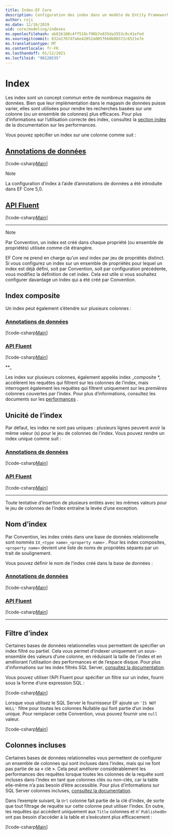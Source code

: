 ```yaml
---
title: Index-EF Core
description: Configuration des index dans un modèle de Entity Framework Core
author: roji
ms.date: 12/16/2019
uid: core/modeling/indexes
ms.openlocfilehash: ab81b108c4ff518cf98b7e835da3553c0c41efed
ms.sourcegitcommit: 032a1767d7a6e42052a005f660b80372c6521e7e
ms.translationtype: MT
ms.contentlocale: fr-FR
ms.lasthandoff: 01/12/2021
ms.locfileid: "98128535"
---
```

# <a name="indexes"></a>Index

Les index sont un concept commun entre de nombreux magasins de données. Bien que leur implémentation dans le magasin de données puisse varier, elles sont utilisées pour rendre les recherches basées sur une colonne (ou un ensemble de colonnes) plus efficaces. Pour plus d’informations sur l’utilisation correcte des index, consultez la [section index](xref:core/performance/efficient-querying#use-indexes-properly) de la documentation sur les performances.

Vous pouvez spécifier un index sur une colonne comme suit :

## <a name="data-annotations"></a>[Annotations de données](#tab/data-annotations)

[!code-csharp[Main](../../../samples/core/Modeling/DataAnnotations/Index.cs?name=Index&highlight=1)]

> [!NOTE]
> La configuration d’index à l’aide d’annotations de données a été introduite dans EF Core 5,0.

## <a name="fluent-api"></a>[API Fluent](#tab/fluent-api)

[!code-csharp[Main](../../../samples/core/Modeling/FluentAPI/Index.cs?name=Index&highlight=4)]

***

> [!NOTE]
> Par Convention, un index est créé dans chaque propriété (ou ensemble de propriétés) utilisée comme clé étrangère.
>
> EF Core ne prend en charge qu’un seul index par jeu de propriétés distinct. Si vous configurez un index sur un ensemble de propriétés pour lequel un index est déjà défini, soit par Convention, soit par configuration précédente, vous modifiez la définition de cet index. Cela est utile si vous souhaitez configurer davantage un index qui a été créé par Convention.

## <a name="composite-index"></a>Index composite

Un index peut également s’étendre sur plusieurs colonnes :

### <a name="data-annotations"></a>[Annotations de données](#tab/data-annotations)

[!code-csharp[Main](../../../samples/core/Modeling/DataAnnotations/IndexComposite.cs?name=Composite&highlight=1)]

### <a name="fluent-api"></a>[API Fluent](#tab/fluent-api)

[!code-csharp[Main](../../../samples/core/Modeling/FluentAPI/IndexComposite.cs?name=Composite&highlight=4)]

**_

Les index sur plusieurs colonnes, également appelés index _composite *, accélèrent les requêtes qui filtrent sur les colonnes de l’index, mais interrogent également les requêtes qui filtrent uniquement sur les *premières* colonnes couvertes par l’index. Pour plus d’informations, consultez les documents sur les [performances](xref:core/performance/efficient-querying#use-indexes-properly) .

## <a name="index-uniqueness"></a>Unicité de l’index

Par défaut, les index ne sont pas uniques : plusieurs lignes peuvent avoir la même valeur (s) pour le jeu de colonnes de l’index. Vous pouvez rendre un index unique comme suit :

### <a name="data-annotations"></a>[Annotations de données](#tab/data-annotations)

[!code-csharp[Main](../../../samples/core/Modeling/DataAnnotations/IndexUnique.cs?name=IndexUnique&highlight=1)]

### <a name="fluent-api"></a>[API Fluent](#tab/fluent-api)

[!code-csharp[Main](../../../samples/core/Modeling/FluentAPI/IndexUnique.cs?name=IndexUnique&highlight=5)]

***

Toute tentative d’insertion de plusieurs entités avec les mêmes valeurs pour le jeu de colonnes de l’index entraîne la levée d’une exception.

## <a name="index-name"></a>Nom d’index

Par Convention, les index créés dans une base de données relationnelle sont nommés `IX_<type name>_<property name>` . Pour les index composites, `<property name>` devient une liste de noms de propriétés séparés par un trait de soulignement.

Vous pouvez définir le nom de l’index créé dans la base de données :

### <a name="data-annotations"></a>[Annotations de données](#tab/data-annotations)

[!code-csharp[Main](../../../samples/core/Modeling/DataAnnotations/IndexName.cs?name=IndexName&highlight=1)]

### <a name="fluent-api"></a>[API Fluent](#tab/fluent-api)

[!code-csharp[Main](../../../samples/core/Modeling/FluentAPI/IndexName.cs?name=IndexName&highlight=5)]

***

## <a name="index-filter"></a>Filtre d’index

Certaines bases de données relationnelles vous permettent de spécifier un index filtré ou partiel. Cela vous permet d’indexer uniquement un sous-ensemble des valeurs d’une colonne, en réduisant la taille de l’index et en améliorant l’utilisation des performances et de l’espace disque. Pour plus d’informations sur les index filtrés SQL Server, [consultez la documentation](/sql/relational-databases/indexes/create-filtered-indexes).

Vous pouvez utiliser l’API Fluent pour spécifier un filtre sur un index, fourni sous la forme d’une expression SQL :

[!code-csharp[Main](../../../samples/core/Modeling/FluentAPI/IndexFilter.cs?name=IndexFilter&highlight=5)]

Lorsque vous utilisez le SQL Server le fournisseur EF ajoute un `'IS NOT NULL'` filtre pour toutes les colonnes Nullable qui font partie d’un index unique. Pour remplacer cette Convention, vous pouvez fournir une `null` valeur.

[!code-csharp[Main](../../../samples/core/Modeling/FluentAPI/IndexNoFilter.cs?name=IndexNoFilter&highlight=6)]

## <a name="included-columns"></a>Colonnes incluses

Certaines bases de données relationnelles vous permettent de configurer un ensemble de colonnes qui sont incluses dans l’index, mais qui ne font pas partie de sa « clé ». Cela peut améliorer considérablement les performances des requêtes lorsque toutes les colonnes de la requête sont incluses dans l’index en tant que colonnes clés ou non-clés, car la table elle-même n’a pas besoin d’être accessible. Pour plus d’informations sur SQL Server colonnes incluses, [consultez la documentation](/sql/relational-databases/indexes/create-indexes-with-included-columns).

Dans l’exemple suivant, la `Url` colonne fait partie de la clé d’index, de sorte que tout filtrage de requête sur cette colonne peut utiliser l’index. En outre, les requêtes qui accèdent uniquement aux `Title` colonnes et n' `PublishedOn` ont pas besoin d’accéder à la table et s’exécutent plus efficacement :

[!code-csharp[Main](../../../samples/core/Modeling/FluentAPI/IndexInclude.cs?name=IndexInclude&highlight=5-9)]
